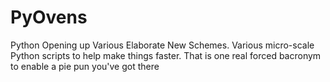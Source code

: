 # PyOvens
Python Opening up Various Elaborate New Schemes. Various micro-scale Python scripts to help make things faster. That is one real forced bacronym to enable a pie pun you've got there



